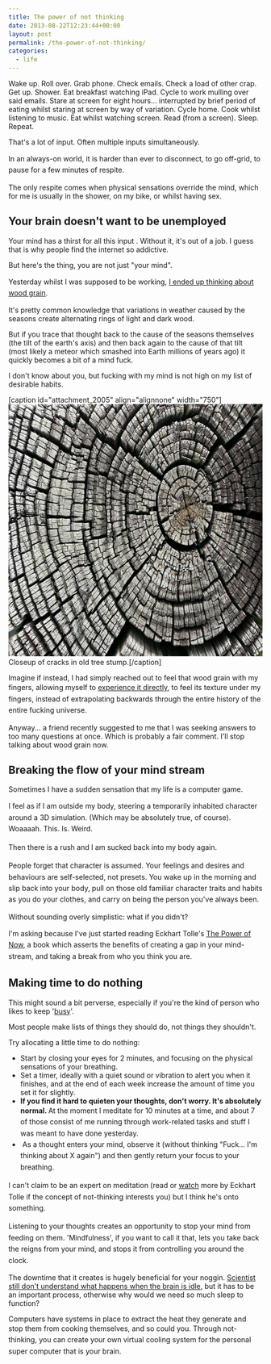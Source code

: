 ```yaml
---
title: The power of not thinking
date: 2013-08-22T12:23:44+00:00
layout: post
permalink: /the-power-of-not-thinking/
categories:
  - life
---
```

Wake up. Roll over. Grab phone. Check emails. Check a load of other crap. Get up. Shower. Eat breakfast watching iPad. Cycle to work mulling over said emails. Stare at screen for eight hours... interrupted by brief period of eating whilst staring at screen by way of variation. Cycle home. Cook whilst listening to music. Eat whilst watching screen. Read (from a screen). Sleep. Repeat.

That's a lot of input. Often multiple inputs simultaneously.&nbsp;

<span style="line-height: 1.6em;">In an always-on world, it is harder than ever to disconnect, to go off-grid, to pause for a few minutes of respite.</span><br>

The only respite comes when physical sensations override the mind, which for me is usually in the shower, on my bike, or whilst having sex.&nbsp;</span></p>

<h2>Your brain doesn't want to be unemployed</h2>

Your mind has a thirst for all this input . Without it, it's out of a job. I guess that is why people find the internet so addictive.

But here's the thing, you are not just "your mind".&nbsp;

<span style="line-height: 1.6em;">Yesterday whilst I was supposed to be working, </span><a href="http://www.quora.com/Facts-and-Trivia/What-are-some-of-the-most-mind-blowing-facts" style="line-height: 1.6em;">I ended up thinking about wood grain</a><span style="line-height: 1.6em;">.&nbsp;</span>

It's pretty common knowledge that variations in weather caused by the seasons create alternating rings of light and dark wood.

But if you trace that thought back to the cause of the seasons themselves (the tilt of the earth's axis) and then back again to the cause of that tilt (most likely a meteor which smashed into Earth millions of years ago) it quickly becomes a bit of a mind fuck.

I don't know about you, but fucking with my mind is not high on my list of desirable habits.

[caption id="attachment_2005" align="alignnone" width="750"]<img src="/media/power_of_not_thinking.jpg" alt="" width="750" height="500" class="size-full wp-image-2005" /> Closeup of cracks in old tree stump.[/caption]

Imagine if instead, I had simply reached out to feel that wood grain with my fingers, allowing myself to&nbsp;<a href="http://www.youtube.com/watch?v=fJIHpXoy34I&amp;">experience it directly</a>, to feel its&nbsp;<span style="line-height: 1.6em;">texture under my fingers, instead of extrapolating backwards through the entire history of the entire fucking universe.</span>

Anyway... a friend recently suggested to me that I was seeking answers to too many questions at once. Which is probably a fair comment. I'll stop talking about wood grain now.

<h2>Breaking the flow of your mind stream</h2>

Sometimes I have a sudden sensation that my life is a computer game.

<span style="line-height: 1.6em;">I feel as if I am outside my body, steering a t</span><span style="line-height: 1.6em;">emporarily inhabited character around a 3D simulation. (Which may be absolutely true, of course). Woaaaah. This. Is. Weird.</span>

<span style="line-height: 1.6em;">Then there is a rush and I am sucked back into my body again.</span>

<span style="line-height: 1.6em;"></span><span style="line-height: 1.6em;">People forget that character is assumed. Your feelings and desires and behaviours are self-selected, not presets. You wake up in the morning and slip back into your body, pull on those old familiar character traits and habits as you do your clothes, and carry on being the person you've always been.&nbsp;</span>

Without sounding overly simplistic: what if you didn't?

<span style="line-height: 1.6em;">I'm asking because I've just started reading Eckhart Tolle's&nbsp;</span><a href="http://www.amazon.co.uk/gp/product/0340733500/ref=as_li_ss_tl?ie=UTF8&amp;camp=1634&amp;creative=19450&amp;creativeASIN=0340733500&amp;linkCode=as2&amp;tag=sneageek-21" style="line-height: 1.6em;">The Power of Now</a>, a book which asserts the benefits of c<span style="line-height: 1.6em;">reating a gap in your mind-stream, and taking a break from who you think you are.&nbsp;</span>

<h2>Making time to do nothing</h2>

This might sound a bit perverse, especially if you're the kind of person who likes to keep '<a href="http://opinionator.blogs.nytimes.com/2012/06/30/the-busy-trap">busy</a>'.

Most people make lists of things they should do, not things they shouldn't.

Try allocating a little time to do nothing:

<ul><li>Start by closing your eyes for 2 minutes, and focusing on the physical sensations of your breathing.</li><li>Set a timer, ideally with a quiet sound or vibration to alert you when it finishes, and at the end of each week increase the amount of time you set it for slightly.</li><li><strong>If you find it hard to quieten your thoughts, don't worry. It's absolutely normal. </strong><span style="line-height: 1.6em;">At the moment I meditate for 10 minutes at a time, and about 7 of those consist of me running through work-related tasks and stuff I was meant to have done yesterday.</span></li><li><span style="font-size: 14px; font-weight: normal; line-height: 1.6em;">&nbsp;</span><span style="font-size: 14px; font-weight: normal; line-height: 1.6em;">As a thought enters your mind, observe it (without thinking "Fuck... I'm thinking about X again") and then gently return your focus to your breathing.</span><br></li></ul>

<span style="line-height: 1.6em;">I can't claim to be an expert on meditation (read or <a href="http://www.youtube.com/user/EckhartTeachings">watch</a> more by&nbsp;</span><span style="line-height: 1.6em;">Eckhart Tolle if the concept of not-thinking interests you) but I think he's onto something.</span>

<span style="line-height: 1.6em;"></span><span style="line-height: 1.6em;">Listening to your thoughts creates an opportunity to stop your mind from feeding on them. '</span><span style="line-height: 1.6em;">Mindfulness', if you want to call it that, lets you take back the reigns from your mind, and stops it from controlling you around the clock.</span>

The downtime that it creates is hugely beneficial for your noggin.&nbsp;<a href="http://www.nature.com/news/neuroscience-idle-minds-1.11440">Scientist still don't understand what happens when the brain is idle</a>, but it has to be an important process, otherwise why would we need so much sleep to function?

Computers have systems in place to extract the heat they generate and stop them from cooking themselves, and so could you.&nbsp;<span style="line-height: 1.6em;">T</span><span style="line-height: 1.6em;">hrough not-thinking, you can create your own virtual cooling system for the personal super computer that is your brain.&nbsp;</span>

&nbsp;
